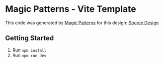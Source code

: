 # Magic Patterns - Vite Template

This code was generated by [Magic Patterns](https://magicpatterns.com) for this design: [Source Design](https://www.magicpatterns.com/c/sv7renaqtti8anfzudbuk2)

## Getting Started

1. Run `npm install`
2. Run `npm run dev`

